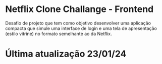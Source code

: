 # Netflix Clone Challange - Frontend
Desafio de projeto que tem como objetivo desenvolver uma aplicação compacta que simule uma interface de login e uma tela de apresentação (estilo vitrine) no formato semelhante ao da Netflix.
# Última atualização 23/01/24
